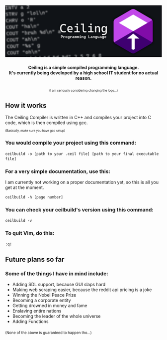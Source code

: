 <h1 align=center><img src="readme_res/Banner.png"></h1>
<p align=center><strong>Ceiling is a simple compiled programming language.<br> It's currently being developed by a high school IT student for no actual reason.</strong></p>
<p align=center><sub><sub>(I am seriously considering changing the logo...)</sub></sub></p>

<h2>How it works</h2>
<p>The Ceiling Compiler is written in C++ and compiles your project into C code, which is then compiled using gcc. <br><sub><sub>(Basically, make sure you have gcc setup)</sub></sub></p>
<h3>You would compile your project using this command:</h3>
<pre><code>ceilbuild -o [path to your .ceil file] [path to your final executable file]</code></pre>
<h3>For a very simple documentation, use this:</h3>
<p>I am currently not working on a proper documentation yet, so this is all you get at the moment.</p>
<pre><code>ceilbuild -h [page number]</code></pre>
<h3>You can check your ceilbuild's version using this command:</h3>
<pre><code>ceilbuild -v</code></pre>
<h3>To quit Vim, do this:</h3>
<pre><code>:q!</code></pre>

<h2>Future plans so far</h2>
<h3>Some of the things I have in mind include:</h3>
<ul>
  <li>Adding SDL support, because GUI slaps hard</li>
  <li>Making web scraping easier, because the reddit api pricing is a joke</li>
  <li>Winning the Nobel Peace Prize</li>
  <li>Becoming a corporate entity</li>
  <li>Getting drowned in money and fame</li>
  <li>Enslaving entire nations</li>
  <li>Becoming the leader of the whole universe</li>
  <li>Adding Functions</li>
</ul>
<p><sub>(None of the above is guaranteed to happen tho...)</sub></p>
